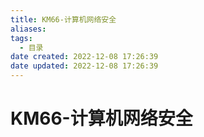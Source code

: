 ```yaml
---
title: KM66-计算机网络安全
aliases:
tags:
  - 目录
date created: 2022-12-08 17:26:39
date updated: 2022-12-08 17:26:39
---
```


# KM66-计算机网络安全

